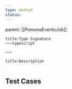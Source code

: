 ```yaml
---
type: method
status: 
---
```

parent: [[PomonaEventsJob]]



```ad-abstract
title:Type Signature
~~~typescript

~~~
```


```ad-note
title:Description


```





## Test Cases